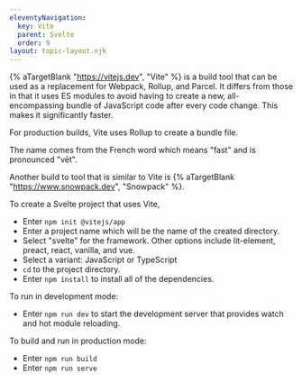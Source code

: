 ```yaml
---
eleventyNavigation:
  key: Vite
  parent: Svelte
  order: 9
layout: topic-layout.njk
---
```


{% aTargetBlank "https://vitejs.dev", "Vite" %} is a build tool
that can be used as a replacement for Webpack, Rollup, and Parcel.
It differs from those in that it uses ES modules to avoid
having to create a new, all-encompassing bundle of JavaScript code
after every code change.
This makes it significantly faster.

For production builds, Vite uses Rollup to create a bundle file.

The name comes from the French word which means "fast"
and is pronounced "vēt".

Another build to tool that is similar to Vite is
{% aTargetBlank "https://www.snowpack.dev", "Snowpack" %}.

To create a Svelte project that uses Vite,

- Enter `npm init @vitejs/app`
- Enter a project name which will be the name of the created directory.
- Select "svelte" for the framework.
  Other options include lit-element, preact, react, vanilla, and vue.
- Select a variant: JavaScript or TypeScript
- `cd` to the project directory.
- Enter `npm install` to install all of the dependencies.

To run in development mode:

- Enter `npm run dev` to start the development server
  that provides watch and hot module reloading.

To build and run in production mode:

- Enter `npm run build`
- Enter `npm run serve`

